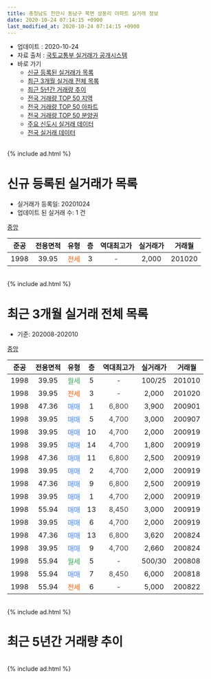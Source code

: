 ```yaml
---
title: 충청남도 천안시 동남구 북면 상동리 아파트 실거래 정보
date: 2020-10-24 07:14:15 +0900
last_modified_at: 2020-10-24 07:14:15 +0900
---
```


* 업데이트 : 2020-10-24
* 자료 출처 : [국토교통부 실거래가 공개시스템](http://rt.molit.go.kr)
* 바로 가기
    * [신규 등록된 실거래가 목록](#신규-등록된-실거래가-목록)
    * [최근 3개월 실거래 전체 목록](#최근-3개월-실거래-전체-목록)
    * [최근 5년간 거래량 추이](#최근-5년간-거래량-추이)
    * [전국 거래량 TOP 50 지역](https://inasie.github.io/apt-trade-info/최근-3개월-전국에서-가장-거래가-많이-발생한-지역)
    * [전국 거래량 TOP 50 아파트](https://inasie.github.io/apt-trade-info/최근-3개월-전국에서-가장-거래가-많이-발생한-아파트)
    * [전국 거래량 TOP 50 분양권](https://inasie.github.io/apt-trade-info/최근-3개월-전국에서-가장-거래가-많이-발생한-분양권)
    * [주요 신도시 실거래 데이터](https://inasie.github.io/apt-trade-info/주요-신도시)
    * [전국 실거래 데이터](https://inasie.github.io/apt-trade-info/전국)
<br>
{% include ad.html %}
<br>

# 신규 등록된 실거래가 목록
* 실거래가 등록일: 20201024
* 업데이트 된 실거래 수: 1 건


[중앙](https://search.naver.com/search.naver?query=%EC%B6%A9%EC%B2%AD%EB%82%A8%EB%8F%84+%EC%B2%9C%EC%95%88%EC%8B%9C+%EB%8F%99%EB%82%A8%EA%B5%AC+%EB%B6%81%EB%A9%B4+%EC%83%81%EB%8F%99%EB%A6%AC+%EC%A4%91%EC%95%99)

|준공|전용면적|유형|층|역대최고가|실거래가|거래월|
|:---:|:---:|:---:|:---:|:---:|:---:|:---:|
|1998|39.95|<span style="color:#ff5a00">전세</span>|3|<span style="color:#444444">-</span>|2,000|201020|


<br>
{% include ad.html %}
<br>

# 최근 3개월 실거래 전체 목록
* 기준: 202008-202010


[중앙](https://search.naver.com/search.naver?query=%EC%B6%A9%EC%B2%AD%EB%82%A8%EB%8F%84+%EC%B2%9C%EC%95%88%EC%8B%9C+%EB%8F%99%EB%82%A8%EA%B5%AC+%EB%B6%81%EB%A9%B4+%EC%83%81%EB%8F%99%EB%A6%AC+%EC%A4%91%EC%95%99)

|준공|전용면적|유형|층|역대최고가|실거래가|거래월|
|:---:|:---:|:---:|:---:|:---:|:---:|:---:|
|1998|39.95|<span style="color:#34a853">월세</span>|5|<span style="color:#444444">-</span>|100/25|201010|
|1998|39.95|<span style="color:#ff5a00">전세</span>|3|<span style="color:#444444">-</span>|2,000|201020|
|1998|47.36|<span style="color:#4285f3">매매</span>|1|<span style="color:#444444">6,800</span>|3,900|200901|
|1998|39.95|<span style="color:#4285f3">매매</span>|5|<span style="color:#444444">4,700</span>|3,000|200907|
|1998|39.95|<span style="color:#4285f3">매매</span>|10|<span style="color:#444444">4,700</span>|2,000|200919|
|1998|39.95|<span style="color:#4285f3">매매</span>|14|<span style="color:#444444">4,700</span>|1,800|200919|
|1998|47.36|<span style="color:#4285f3">매매</span>|11|<span style="color:#444444">6,800</span>|2,500|200919|
|1998|39.95|<span style="color:#4285f3">매매</span>|2|<span style="color:#444444">4,700</span>|2,000|200919|
|1998|47.36|<span style="color:#4285f3">매매</span>|9|<span style="color:#444444">6,800</span>|2,500|200919|
|1998|39.95|<span style="color:#4285f3">매매</span>|1|<span style="color:#444444">4,700</span>|2,000|200919|
|1998|55.94|<span style="color:#4285f3">매매</span>|13|<span style="color:#444444">8,450</span>|3,000|200919|
|1998|39.95|<span style="color:#4285f3">매매</span>|6|<span style="color:#444444">4,700</span>|2,000|200919|
|1998|47.36|<span style="color:#4285f3">매매</span>|13|<span style="color:#444444">6,800</span>|3,620|200824|
|1998|39.95|<span style="color:#4285f3">매매</span>|9|<span style="color:#444444">4,700</span>|2,660|200824|
|1998|55.94|<span style="color:#34a853">월세</span>|5|<span style="color:#444444">-</span>|500/30|200808|
|1998|55.94|<span style="color:#4285f3">매매</span>|7|<span style="color:#444444">8,450</span>|6,000|200818|
|1998|55.94|<span style="color:#ff5a00">전세</span>|6|<span style="color:#444444">-</span>|5,000|200822|


<br>
{% include ad.html %}
<br>

# 최근 5년간 거래량 추이


<div style="width:100%;">
    <canvas id="deal_progress" height="200"></canvas>
</div>

<script>
new Chart(document.getElementById("deal_progress"), {
    type: 'line',
    data: {
        labels: ['201510','201511','201512','201601','201602','201603','201604','201605','201606','201607','201608','201609','201610','201611','201612','201701','201702','201703','201704','201705','201706','201707','201708','201709','201710','201711','201712','201801','201802','201803','201804','201805','201806','201807','201808','201809','201810','201811','201812','201901','201902','201903','201904','201905','201906','201907','201908','201909','201910','201911','201912','202001','202002','202003','202004','202005','202006','202007','202008','202009','202010'],
        datasets: [{
            label: '매매',
            pointRadius: 1,
            data: [2, 4, 3, 0, 2, 1, 2, 5, 3, 6, 4, 2, 3, 1, 2, 3, 7, 8, 4, 3, 3, 4, 3, 2, 4, 0, 3, 1, 1, 4, 4, 3, 0, 2, 1, 2, 1, 6, 4, 1, 1, 17, 3, 0, 3, 3, 14, 2, 1, 2, 2, 8, 1, 3, 2, 5, 5, 3, 3, 10, 0],
            borderColor: "rgba(255, 201, 14, 1)",
            backgroundColor: "rgba(255, 201, 14, 0.5)",
            fill: false,
            lineTension: 0
        },{
            label: '전월세',
            pointRadius: 1,
            data: [5, 2, 1, 0, 3, 6, 2, 2, 0, 4, 5, 7, 6, 3, 7, 4, 3, 1, 2, 3, 1, 8, 5, 1, 0, 2, 4, 4, 2, 3, 2, 1, 2, 1, 2, 2, 1, 3, 1, 1, 1, 0, 1, 1, 1, 3, 2, 1, 1, 1, 2, 2, 5, 1, 2, 6, 2, 5, 2, 0, 2],
            borderColor: "rgba(0, 141, 185, 1)",
            backgroundColor: "rgba(0, 141, 185, 0.5)",
            fill: false,
            lineTension: 0
        }
        ]
    },
    options: {
        responsive: true,
        title: {
            display: false
        },
        tooltips: {
            mode: 'index',
            intersect: false
        },
        hover: {
            mode: 'nearest',
            intersect: true
        },
        scales: {
            xAxes: [{
                display: true,
                scaleLabel: {
                    display: true,
                    labelString: '년/월'
                }
            }],
            yAxes: [{
                display: true,
                ticks: {
                    suggestedMin: 0,
                },
                scaleLabel: {
                    display: true,
                    labelString: '실거래 수'
                }
            }]
        }
    }
});

</script>


<br>
{% include ad.html %}
<br>

